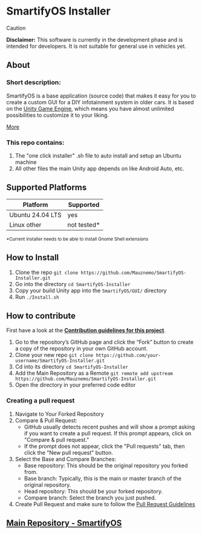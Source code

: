 # SmartifyOS Installer

>[!CAUTION]
>**Disclaimer:** This software is currently in the development phase and is intended for developers. It is not suitable for general use in vehicles yet.

## About

### Short description:
SmartifyOS is a base application (source code) that makes it easy for you to create a custom GUI for a DIY infotainment system in older cars. It is based on the [Unity Game Engine](https://unity.com/), which means you have almost unlimited possibilities to customize it to your liking.

[More](https://smartify-os.com/about)

### This repo contains:
1. The "one click installer" .sh file to auto install and setup an Ubuntu machine
2. All other files the main Unity app depends on like Android Auto, etc.


## Supported Platforms
| Platform         | Supported   |
| ---------------- | ----------- |
| Ubuntu 24.04 LTS | yes         |
| Linux other      | not tested* |

<sub>*Current installer needs to be able to install Gnome Shell extensions</sub>

## How to Install
1. Clone the repo `git clone https://github.com/Mauznemo/SmartifyOS-Installer.git`
2. Go into the directory `cd SmartifyOS-Installer`
3. Copy your build Unity app into the `SmartifyOS/GUI/` directory
4. Run `./Install.sh`

## How to contribute
First have a look at the **[Contribution guidelines for this project](CONTRIBUTING.md)**.

1. Go to the repository’s GitHub page and click the “Fork” button to create a copy of the repository in your own GitHub account.
2. Clone your new repo `git clone https://github.com/your-username/SmartifyOS-Installer.git`
3. Cd into its directory `cd SmartifyOS-Installer`
4. Add the Main Repository as a Remote `git remote add upstream https://github.com/Mauznemo/SmartifyOS-Installer.git`
5. Open the directory in your preferred code editor

### Creating a pull request

1. Navigate to Your Forked Repository
2. Compare & Pull Request:
   - GitHub usually detects recent pushes and will show a prompt asking if you want to create a pull request. If this prompt appears, click on "Compare & pull request."
   - If the prompt does not appear, click the "Pull requests" tab, then click the "New pull request" button.
3. Select the Base and Compare Branches:
   - Base repository: This should be the original repository you forked from.
   - Base branch: Typically, this is the main or master branch of the original repository.
   - Head repository: This should be your forked repository.
   - Compare branch: Select the branch you just pushed.
4. Create Pull Request and make sure to follow the [Pull Request Guidelines](CONTRIBUTING.md#pull-request-guidelines)

## [Main Repository - SmartifyOS](https://github.com/Mauznemo/SmartifyOS)